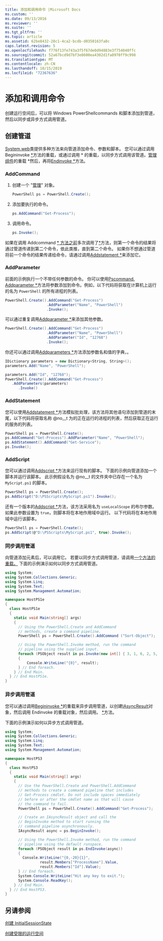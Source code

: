 ```yaml
---
title: 添加和调用命令 |Microsoft Docs
ms.custom: ''
ms.date: 09/13/2016
ms.reviewer: ''
ms.suite: ''
ms.tgt_pltfrm: ''
ms.topic: article
ms.assetid: 62be8432-28c1-4ca2-bcdb-d0350163fa8c
caps.latest.revision: 5
ms.openlocfilehash: f776f13fe743a3f5f67de0d94883e3f754040ffc
ms.sourcegitcommit: 52a67bcd9d7bf3e8600ea4302d1fa8970ff9c998
ms.translationtype: MT
ms.contentlocale: zh-CN
ms.lasthandoff: 10/15/2019
ms.locfileid: "72367636"
---
```

# <a name="adding-and-invoking-commands"></a>添加和调用命令

创建运行空间后，可以将 Windows PowerShellcommands 和脚本添加到管道，然后以同步或异步方式调用管道。

## <a name="creating-a-pipeline"></a>创建管道

 [System.web](/dotnet/api/system.management.automation.powershell)类提供多种方法来向管道添加命令、参数和脚本。 您可以通过调用 Begininvoke [*](/dotnet/api/System.Management.Automation.PowerShell.Invoke)方法的重载，或通过调用 * 的重载，以同步方式调用该管道。[管理组件](/dotnet/api/System.Management.Automation.PowerShell.BeginInvoke)的重载 *然后，再将[Endinvoke *](/dotnet/api/System.Management.Automation.PowerShell.EndInvoke)方法。

### <a name="addcommand"></a>AddCommand

1. 创建一个 "[管理](/dotnet/api/system.management.automation.powershell)" 对象。

   ```csharp
   PowerShell ps = PowerShell.Create();
   ```

2. 添加要执行的命令。

   ```csharp
   ps.AddCommand("Get-Process");
   ```

3. 调用命令。

   ```csharp
   ps.Invoke();
   ```

 如果在调用 Addcommand [* 方法之前](/dotnet/api/System.Management.Automation.PowerShell.Invoke)多次调用了[*](/dotnet/api/System.Management.Automation.PowerShell.AddCommand)方法，则第一个命令的结果将通过管道传递到第二个命令，依此类推，直到第二个命令。 如果你不想通过管道将前一个命令的结果传递给命令，请通过调用[Addstatement *](/dotnet/api/System.Management.Automation.PowerShell.AddStatement)来添加它。

### <a name="addparameter"></a>AddParameter

 前面的示例执行一个不带任何参数的命令。 你可以使用[Pscommand. Addparameter *](/dotnet/api/System.Management.Automation.PSCommand.AddParameter)方法将参数添加到命令。例如，以下代码将获取在计算机上运行的名为 `PowerShell` 的所有进程的列表。

```csharp
PowerShell.Create().AddCommand("Get-Process")
                   .AddParameter("Name", "PowerShell")
                   .Invoke();
```

 可以通过重复调用[Addparameter *](/dotnet/api/System.Management.Automation.PSCommand.AddParameter)来添加其他参数。

```csharp
PowerShell.Create().AddCommand("Get-Process")
                   .AddParameter("Name", "PowerShell")
                   .AddParameter("Id", "12768")
                   .Invoke();
```

 你还可以通过调用[Addparameters *](/dotnet/api/System.Management.Automation.PowerShell.AddParameters)方法添加参数名和值的字典，。

```csharp
IDictionary parameters = new Dictionary<String, String>();
parameters.Add("Name", "PowerShell");

parameters.Add("Id", "12768");
PowerShell.Create().AddCommand("Get-Process")
   .AddParameters(parameters)
      .Invoke()

```

### <a name="addstatement"></a>AddStatement

 您可以使用[Addstatement *](/dotnet/api/System.Management.Automation.PowerShell.AddStatement)方法模拟批处理，该方法将其他语句添加到管道的末尾，以下代码将获取名称 @no__t 为的正在运行的进程的列表，然后获取正在运行的服务的列表。

```csharp
PowerShell ps = PowerShell.Create();
ps.AddCommand("Get-Process").AddParameter("Name", "PowerShell");
ps.AddStatement().AddCommand("Get-Service");
ps.Invoke();
```

### <a name="addscript"></a>AddScript

 您可以通过调用[Addscript *](/dotnet/api/System.Management.Automation.PowerShell.AddScript)方法来运行现有的脚本。 下面的示例向管道添加一个脚本并运行该脚本。 此示例假设名为 @no__t 的文件夹中已存在一个名为 `MyScript.ps1` 的脚本。

```csharp
PowerShell ps = PowerShell.Create();
ps.AddScript("D:\PSScripts\MyScript.ps1").Invoke();
```

 还有一个版本的[Addscript *](/dotnet/api/System.Management.Automation.PowerShell.AddScript)方法，该方法采用名为 `useLocalScope` 的布尔参数。 如果此参数设置为 `true`，则脚本将在本地作用域中运行。 以下代码将在本地作用域中运行该脚本。

```csharp
PowerShell ps = PowerShell.Create();
ps.AddScript(@"D:\PSScripts\MyScript.ps1", true).Invoke();
```

### <a name="invoking-a-pipeline-synchronously"></a>同步调用管道

 向管道添加元素后，可以调用它。 若要以同步方式调用管道，请调用[一个方法的重载。](/dotnet/api/System.Management.Automation.PowerShell.Invoke) 下面的示例演示如何以同步方式调用管道。

```csharp
using System;
using System.Collections.Generic;
using System.Linq;
using System.Text;
using System.Management.Automation;

namespace HostPS1e
{
  class HostPS1e
  {
    static void Main(string[] args)
    {
      // Using the PowerShell.Create and AddCommand
      // methods, create a command pipeline.
      PowerShell ps = PowerShell.Create().AddCommand ("Sort-Object");

      // Using the PowerShell.Invoke method, run the command
      // pipeline using the supplied input.
      foreach (PSObject result in ps.Invoke(new int[] { 3, 1, 6, 2, 5, 4 }))
      {
          Console.WriteLine("{0}", result);
      } // End foreach.
    } // End Main.
  } // End HostPS1e.
}
```

### <a name="invoking-a-pipeline-asynchronously"></a>异步调用管道

 您可以通过调用[Begininvoke *](/dotnet/api/System.Management.Automation.PowerShell.BeginInvoke)的重载来异步调用管道，以创建[IAsyncResult](https://msdn.microsoft.com/library/system.iasyncresult\(v=vs.110\).aspx)对象，然后调用 Endinvoke 的重载对象，然后调用。 [*](/dotnet/api/System.Management.Automation.PowerShell.EndInvoke)方法。

 下面的示例演示如何以异步方式调用管道。

```csharp
using System;
using System.Collections.Generic;
using System.Linq;
using System.Text;
using System.Management.Automation;

namespace HostPS3
{
  class HostPS3
  {
    static void Main(string[] args)
    {
      // Use the PowerShell.Create and PowerShell.AddCommand
      // methods to create a command pipeline that includes
      // Get-Process cmdlet. Do not include spaces immediately
      // before or after the cmdlet name as that will cause
      // the command to fail.
      PowerShell ps = PowerShell.Create().AddCommand("Get-Process");

      // Create an IAsyncResult object and call the
      // BeginInvoke method to start running the
      // command pipeline asynchronously.
      IAsyncResult async = ps.BeginInvoke();

      // Using the PowerShell.Invoke method, run the command
      // pipeline using the default runspace.
      foreach (PSObject result in ps.EndInvoke(async))
      {
        Console.WriteLine("{0,-20}{1}",
                result.Members["ProcessName"].Value,
                result.Members["Id"].Value);
      } // End foreach.
      System.Console.WriteLine("Hit any key to exit.");
      System.Console.ReadKey();
    } // End Main.
  } // End HostPS3.
}
```

## <a name="see-also"></a>另请参阅

 [创建 InitialSessionState](./creating-an-initialsessionstate.md)

 [创建受限的运行空间](./creating-a-constrained-runspace.md)
